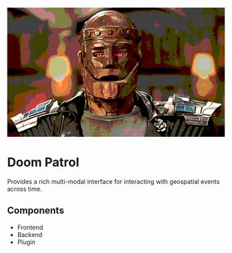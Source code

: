 ![Doom Patrol](doom.png)

# Doom Patrol

Provides a rich multi-modal interface for interacting with geospatial events across time.

## Components

* Frontend
* Backend
* Plugin
